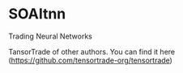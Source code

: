 # SOAItnn
Trading Neural Networks

TansorTrade of other authors. You can find it here (https://github.com/tensortrade-org/tensortrade)
